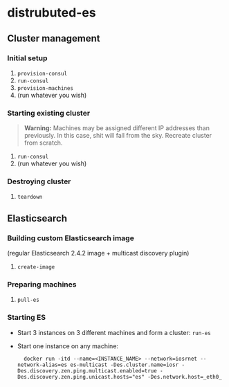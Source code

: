 # distrubuted-es



## Cluster management

### Initial setup

1. `provision-consul`
2. `run-consul`
3. `provision-machines`
4. (run whatever you wish)


### Starting existing cluster

> **Warning:** Machines may be assigned different IP addresses than previously. In this case, shit will fall from the sky. Recreate cluster from scratch.

1. `run-consul`
2. (run whatever you wish)


### Destroying cluster

1. `teardown`



## Elasticsearch

### Building custom Elasticsearch image

(regular Elasticsearch 2.4.2 image + multicast discovery plugin)

1. `create-image`


### Preparing machines

1. `pull-es`


### Starting ES

- Start 3 instances on 3 different machines and form a cluster: `run-es`
- Start one instance on any machine:

        docker run -itd --name=<INSTANCE_NAME> --network=iosrnet --network-alias=es es-multicast -Des.cluster.name=iosr -Des.discovery.zen.ping.multicast.enabled=true -Des.discovery.zen.ping.unicast.hosts="es" -Des.network.host=_eth0_
